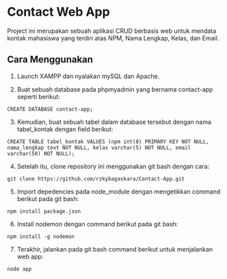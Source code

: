
# Contact Web App

Project ini merupakan sebuah aplikasi CRUD berbasis web untuk mendata kontak mahasiswa
yang terdiri atas NPM, Nama Lengkap, Kelas, dan Email.

## Cara Menggunakan
1. Launch XAMPP dan nyalakan mySQL dan Apache.

2. Buat sebuah database pada phpmyadmin yang bernama contact-app seperti berikut:

  `CREATE DATABASE contact-app;`

3. Kemudian, buat sebuah tabel dalam database tersebut dengan nama tabel_kontak dengan field berikut:

  `CREATE TABLE tabel_kontak VALUES (npm int(8) PRIMARY KEY NOT NULL, nama_lengkap text NOT NULL, kelas varchar(5) NOT NULL, email varchar(50) NOT NULL);`

4. Setelah itu, clone repository ini menggunakan git bash dengan cara:

  `git clone https://github.com/rzkybagaskara/Contact-App.git`

5. Import depedencies pada node_module dengan mengetikkan command berikut pada git bash:

  `npm install package.json`

6. Install nodemon dengan command berikut pada git bash:

  `npm install -g nodemon`

7. Terakhir, jalankan pada git bash command berikut untuk menjalankan web app:

  `node app`
